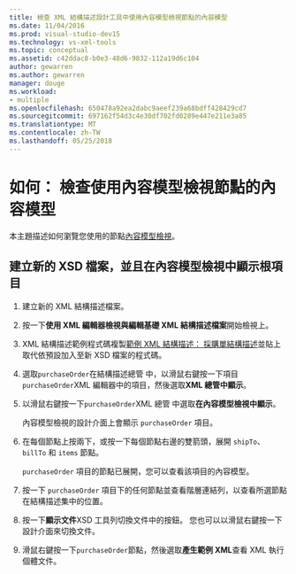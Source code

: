 ```yaml
---
title: 檢查 XML 結構描述設計工具中使用內容模型檢視節點的內容模型
ms.date: 11/04/2016
ms.prod: visual-studio-dev15
ms.technology: vs-xml-tools
ms.topic: conceptual
ms.assetid: c42ddac8-b0e3-48d6-9832-112a19d6c104
author: gewarren
ms.author: gewarren
manager: douge
ms.workload:
- multiple
ms.openlocfilehash: 650478a92ea2dabc9aeef239a68bdff428429cd7
ms.sourcegitcommit: 697162f54d3c4e30df702fd0289e447e211e3a85
ms.translationtype: MT
ms.contentlocale: zh-TW
ms.lasthandoff: 05/25/2018
---
```

# <a name="how-to-examine-the-content-model-of-nodes-using-the-content-model-view"></a>如何： 檢查使用內容模型檢視節點的內容模型

本主題描述如何瀏覽您使用的節點[內容模型檢視](../xml-tools/content-model-view.md)。

## <a name="to-create-a-new-xsd-file-and-display-the-root-element-in-the-content-model-view"></a>建立新的 XSD 檔案，並且在內容模型檢視中顯示根項目

1.  建立新的 XML 結構描述檔案。

2.  按一下**使用 XML 編輯器檢視與編輯基礎 XML 結構描述檔案**開始檢視上。

3.  XML 結構描述範例程式碼複製[範例 XML 結構描述： 採購單結構描述](../xml-tools/sample-xsd-file-purchase-order-schema.md)並貼上取代依預設加入至新 XSD 檔案的程式碼。

4.  選取`purchaseOrder`在結構描述總管 中，以滑鼠右鍵按一下項目`purchaseOrder`XML 編輯器中的項目，然後選取**XML 總管中顯示**。

5.  以滑鼠右鍵按一下`purchaseOrder`XML 總管 中選取**在內容模型檢視中顯示**。

     內容模型檢視的設計介面上會顯示 `purchaseOrder` 項目。

6.  在每個節點上按兩下，或按一下每個節點右邊的雙箭頭，展開 `shipTo`、`billTo` 和 `items` 節點。

     `purchaseOrder` 項目的節點已展開，您可以查看該項目的內容模型。

7.  按一下 `purchaseOrder` 項目下的任何節點並查看階層連結列，以查看所選節點在結構描述集中的位置。

8.  按一下**顯示文件**XSD 工具列切換文件中的按鈕。 您也可以以滑鼠右鍵按一下設計介面來切換文件。

9. 滑鼠右鍵按一下`purchaseOrder`節點，然後選取**產生範例 XML**查看 XML 執行個體文件。